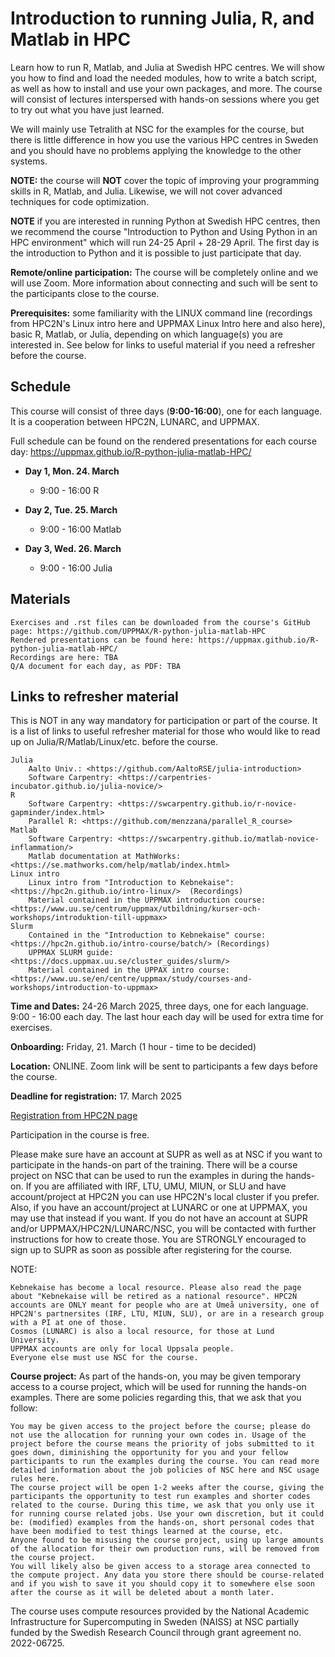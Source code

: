 # Introduction to running Julia, R, and Matlab in HPC

Learn how to run R, Matlab, and Julia at Swedish HPC centres. We will show you how to find and load the needed modules, how to write a batch script, as well as how to install and use your own packages, and more.
The course will consist of lectures interspersed with hands-on sessions where you get to try out what you have just learned.

We will mainly use Tetralith at NSC for the examples for the course, but there is little difference in how you use the various HPC centres in Sweden and you should have no problems applying the knowledge to the other systems.

**NOTE:** the course will **NOT** cover the topic of improving your programming skills in R, Matlab, and Julia. Likewise, we will not cover advanced techniques for code optimization.

**NOTE** if you are interested in running Python at Swedish HPC centres, then we recommend the course "Introduction to Python and Using Python in an HPC environment" which will run 24-25 April + 28-29 April. The first day is the introduction to Python and it is possible to just participate that day.

**Remote/online participation:** The course will be completely online and we will use Zoom. More information about connecting and such will be sent to the participants close to the course.

**Prerequisites:** some familiarity with the LINUX command line (recordings from HPC2N's Linux intro here and UPPMAX Linux Intro here and also here), basic R, Matlab, or Julia, depending on which language(s) you are interested in. See below for links to useful material if you need a refresher before the course.

## Schedule

This course will consist of three days (**9:00-16:00**), one for each language. It is a cooperation between HPC2N, LUNARC, and UPPMAX.

Full schedule can be found on the rendered presentations for each course day: <https://uppmax.github.io/R-python-julia-matlab-HPC/>

- **Day 1, Mon. 24. March**
    - 9:00 - 16:00 R

- **Day 2, Tue. 25. March**
    - 9:00 - 16:00 Matlab

- **Day 3, Wed. 26. March**
    - 9:00 - 16:00 Julia

## Materials

    Exercises and .rst files can be downloaded from the course's GitHub page: https://github.com/UPPMAX/R-python-julia-matlab-HPC
    Rendered presentations can be found here: https://uppmax.github.io/R-python-julia-matlab-HPC/
    Recordings are here: TBA
    Q/A document for each day, as PDF: TBA

## Links to refresher material

This is NOT in any way mandatory for participation or part of the course. It is a list of links to useful refresher material for those who would like to read up on Julia/R/Matlab/Linux/etc. before the course.

    Julia
        Aalto Univ.: <https://github.com/AaltoRSE/julia-introduction>
        Software Carpentry: <https://carpentries-incubator.github.io/julia-novice/>
    R
        Software Carpentry: <https://swcarpentry.github.io/r-novice-gapminder/index.html>
        Parallel R: <https://github.com/menzzana/parallel_R_course>
    Matlab
        Software Carpentry: <https://swcarpentry.github.io/matlab-novice-inflammation/>
        Matlab documentation at MathWorks: <https://se.mathworks.com/help/matlab/index.html>
    Linux intro
        Linux intro from "Introduction to Kebnekaise": <https://hpc2n.github.io/intro-linux/>  (Recordings)
        Material contained in the UPPMAX introduction course: <https://www.uu.se/centrum/uppmax/utbildning/kurser-och-workshops/introduktion-till-uppmax>
    Slurm
        Contained in the "Introduction to Kebnekaise" course: <https://hpc2n.github.io/intro-course/batch/> (Recordings)
        UPPMAX SLURM guide: <https://docs.uppmax.uu.se/cluster_guides/slurm/>
        Material contained in the UPPAX intro course: <https://www.uu.se/en/centre/uppmax/study/courses-and-workshops/introduction-to-uppmax>

**Time and Dates:** 24-26 March 2025, three days, one for each language. 9:00 - 16:00 each day. The last hour each day will be used for extra time for exercises.

**Onboarding:** Friday, 21. March (1 hour - time to be decided)

**Location:** ONLINE. Zoom link will be sent to participants a few days before the course.

**Deadline for registration:** 17. March 2025

[Registration from HPC2N page](https://www.hpc2n.umu.se/events/courses/2025/spring/r-matlab-julia)

Participation in the course is free.

Please make sure have an account at SUPR as well as at NSC if you want to participate in the hands-on part of the training. There will be a course project on NSC that can be used to run the examples in during the hands-on. If you are affiliated with IRF, LTU, UMU, MIUN, or SLU and have account/project at HPC2N you can use HPC2N's local cluster if you prefer. Also, if you have an account/project at LUNARC or one at UPPMAX, you may use that instead if you want. If you do not have an account at SUPR and/or UPPMAX/HPC2N/LUNARC/NSC, you will be contacted with further instructions for how to create those. You are STRONGLY encouraged to sign up to SUPR as soon as possible after registering for the course.

NOTE:

    Kebnekaise has become a local resource. Please also read the page about "Kebnekaise will be retired as a national resource". HPC2N accounts are ONLY meant for people who are at Umeå university, one of HPC2N's partnersites (IRF, LTU, MIUN, SLU), or are in a research group with a PI at one of those.
    Cosmos (LUNARC) is also a local resource, for those at Lund University.
    UPPMAX accounts are only for local Uppsala people.
    Everyone else must use NSC for the course.

**Course project:** As part of the hands-on, you may be given temporary access to a course project, which will be used for running the hands-on examples. There are some policies regarding this, that we ask that you follow:

    You may be given access to the project before the course; please do not use the allocation for running your own codes in. Usage of the project before the course means the priority of jobs submitted to it goes down, diminishing the opportunity for you and your fellow participants to run the examples during the course. You can read more detailed information about the job policies of NSC here and NSC usage rules here.
    The course project will be open 1-2 weeks after the course, giving the participants the opportunity to test run examples and shorter codes related to the course. During this time, we ask that you only use it for running course related jobs. Use your own discretion, but it could be: (modified) examples from the hands-on, short personal codes that have been modified to test things learned at the course, etc.
    Anyone found to be misusing the course project, using up large amounts of the allocation for their own production runs, will be removed from the course project.
    You will likely also be given access to a storage area connected to the compute project. Any data you store there should be course-related and if you wish to save it you should copy it to somewhere else soon after the course as it will be deleted about a month later.

The course uses compute resources provided by the National Academic Infrastructure for Supercomputing in Sweden (NAISS) at NSC partially funded by the Swedish Research Council through grant agreement no. 2022-06725.
